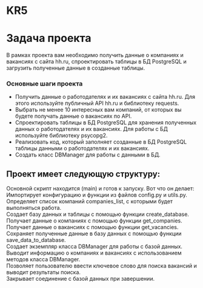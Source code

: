 # KR5

# Задача проекта
 В рамках проекта вам необходимо получить данные о компаниях и вакансиях с сайта hh.ru, 
 спроектировать таблицы в БД PostgreSQL и загрузить полученные данные в созданные таблицы.
 
### Основные шаги проекта
- Получить данные о работодателях и их вакансиях с сайта hh.ru. 
Для этого используйте публичный API hh.ru и библиотеку requests.
- Выбрать не менее 10 интересных вам компаний, от которых вы будете получать данные о 
вакансиях по API.
- Спроектировать таблицы в БД PostgreSQL для хранения полученных данных о работодателях и их 
вакансиях. Для работы с БД используйте библиотеку psycopg2.
- Реализовать код, который заполняет созданные в БД PostgreSQL таблицы данными о работодателях 
и их вакансиях.
- Создать класс DBManager для работы с данными в БД.

## Проект имеет следующую структуру:

Основной скрипт находится (main) и готов к запуску. Вот что он делает:<br>
Импортирует конфигурацию и функции из файлов config.py и utils.py.<br>
Определяет список компаний companies_list, с которыми будет выполняться работа.<br>
Создает базу данных и таблицы с помощью функции create_database.<br>
Получает данные о компаниях с помощью функции get_companies.<br>
Получает данные о вакансиях с помощью функции get_vacancies.<br>
Сохраняет полученные данные в базу данных с помощью функции save_data_to_database.<br>
Создает экземпляр класса DBManager для работы с базой данных.<br>
Выводит информацию о компаниях и вакансиях с использованием методов класса DBManager.<br>
Позволяет пользователю ввести ключевое слово для поиска вакансий и выводит результаты поиска.<br>
Закрывает соединение с базой данных при завершении.<br>

